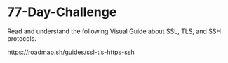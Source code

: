 # 77-Day-Challenge

Read and understand the following Visual Guide about SSL, TLS, and SSH protocols.

https://roadmap.sh/guides/ssl-tls-https-ssh

